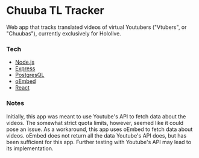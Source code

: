 # Chuuba TL Tracker

Web app that tracks translated videos of virtual Youtubers ("Vtubers", or "Chuubas"), currently exclusively for Hololive. 

### Tech

* [Node.js](https://nodejs.org/en/)
* [Express](https://github.com/expressjs/express)
* [PostgresQL](https://www.postgresql.org)
* [oEmbed](https://oembed.com)
* [React](https://github.com/facebook/react/)

### Notes

Initially, this app was meant to use Youtube's API to fetch data about the videos. The somewhat strict quota limits, however, seemed like it could pose an issue. As a workaround, this app uses oEmbed to fetch data about videos. oEmbed does not return all the data Youtube's API does, but has been sufficient for this app. Further testing with Youtube's API may lead to its implementation.
